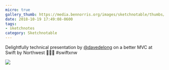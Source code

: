 ```yaml
---
micro: true
gallery_thumb: https://media.bennorris.org/images/sketchnotable/thumbs/swift-by-northwest-2018-sketchnotes-07.jpg
date: 2018-10-19 17:49:08-0600
tags:
- sketchnotes
category: Sketchnotable
---
```


Delightfully technical presentation by [@davedelong](https://micro.blog/davedelong) on a better MVC at Swift by Northwest 📱✍🏼 #swiftxnw

<img src="https://media.bennorris.org/images/sketchnotable/swift-by-northwest-2018/swift-by-northwest-2018-sketchnotes-07.jpg" />